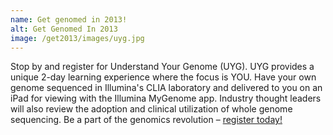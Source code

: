 ```yaml
---
name: Get genomed in 2013!
alt: Get Genomed In 2013
image: /get2013/images/uyg.jpg
---
```


Stop by and register for Understand Your Genome (UYG). UYG provides a unique 2-day learning experience where the focus is YOU. Have your own genome sequenced in Illumina's CLIA laboratory and delivered to you on an iPad for viewing with the Illumina MyGenome app. Industry thought leaders will also review the adoption and clinical utilization of whole genome sequencing. Be a part of the genomics revolution – [register today!](http://www.illumina.com/company/events/understand-your-genome.ilmn)
